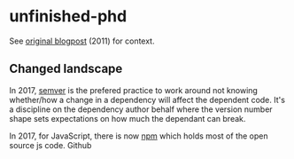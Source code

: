 # unfinished-phd

See [original blogpost](original-blogpost.md) (2011) for context.

## Changed landscape

In 2017, [semver](https://semver.org/) is the prefered practice to work around not knowing whether/how
a change in a dependency will affect the dependent code. It's a discipline on the dependency author behalf 
where the version number shape sets expectations on how much the dependant can break.

In 2017, for JavaScript, there is now [npm](http://npmjs.com/) which holds most of the open source js code. Github
